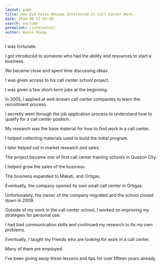 ```yaml
--- 
layout: page
title: How Did Kevin Become Interested In Call Center Work
date: 2020-08-17 01:30
search: exclude
permalink: /interestcc/ 
author: Kevin Olega 
--- 
```

I was fortunate.

I got introduced to someone who had the ability and resources to start a business.

We became close and spent time discussing ideas.

I was given access to his call center school project.

I was given a few short-term jobs at the beginning.

In 2005, I applied at well-known call center companies to learn the recruitment process.

I secretly went through the job application process to understand how to qualify for a call center position.

My research was the base material for how to find work in a call center.

I helped collecting materials used to build the initial program.

I later helped out in market research and sales.

The project became one of first call center training schools in Quezon City.

I helped grow the sales of the business.

The business expanded to Makati, and Ortigas.

Eventually, the company opened its own small call center in Ortigas. 

Unfortunately, the owner of the company migrated and the school closed down in 2009.

Outside of my work in the call center school, I worked on improving my strategies for personal use.

I had bad communication skills and continued my research to fix my own problems.

Eventually, I taught my friends who are looking for work in a call center.

Many of them are employed.

I’ve been giving away these lessons and tips for over fifteen years already.